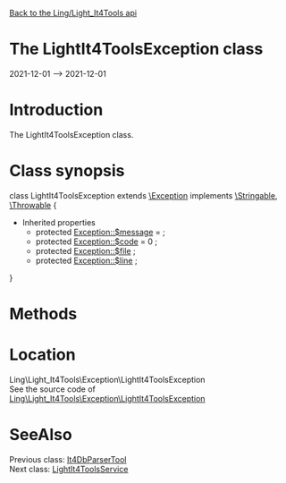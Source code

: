 [Back to the Ling/Light_It4Tools api](https://github.com/lingtalfi/Light_It4Tools/blob/master/doc/api/Ling/Light_It4Tools.md)



The LightIt4ToolsException class
================
2021-12-01 --> 2021-12-01






Introduction
============

The LightIt4ToolsException class.



Class synopsis
==============


class <span class="pl-k">LightIt4ToolsException</span> extends [\Exception](http://php.net/manual/en/class.exception.php) implements [\Stringable](https://wiki.php.net/rfc/stringable), [\Throwable](http://php.net/manual/en/class.throwable.php) {

- Inherited properties
    - protected  [Exception::$message](#property-message) =  ;
    - protected  [Exception::$code](#property-code) = 0 ;
    - protected  [Exception::$file](#property-file) ;
    - protected  [Exception::$line](#property-line) ;

}






Methods
==============






Location
=============
Ling\Light_It4Tools\Exception\LightIt4ToolsException<br>
See the source code of [Ling\Light_It4Tools\Exception\LightIt4ToolsException](https://github.com/lingtalfi/Light_It4Tools/blob/master/Exception/LightIt4ToolsException.php)



SeeAlso
==============
Previous class: [It4DbParserTool](https://github.com/lingtalfi/Light_It4Tools/blob/master/doc/api/Ling/Light_It4Tools/Database/It4DbParserTool.md)<br>Next class: [LightIt4ToolsService](https://github.com/lingtalfi/Light_It4Tools/blob/master/doc/api/Ling/Light_It4Tools/Service/LightIt4ToolsService.md)<br>
